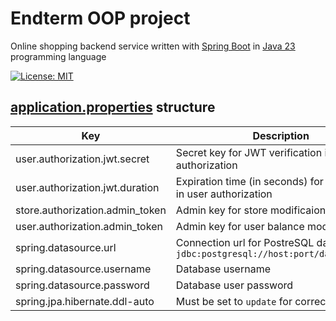 # Endterm OOP project

Online shopping backend service written with [Spring Boot](https://spring.io/projects/spring-boot) in [Java 23](https://openjdk.org/projects/jdk/23) programming language

[![License: MIT](https://img.shields.io/badge/License-MIT-green.svg)](https://opensource.org/license/mit/)

## [application.properties](/project1/src/main/resources/application.properties) structure
| Key | Description |
| --- | --- |
| user.authorization.jwt.secret | Secret key for JWT verification in user authorization |
| user.authorization.jwt.duration | Expiration time (in seconds) for JWT token in user authorization |
| store.authorization.admin_token | Admin key for store modificaion |
| user.authorization.admin_token | Admin key for user balance modification |
| spring.datasource.url | Connection url for PostreSQL database `jdbc:postgresql://host:port/database_name` |
| spring.datasource.username | Database username |
| spring.datasource.password | Database user password |
| spring.jpa.hibernate.ddl-auto | Must be set to `update` for correct work |